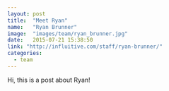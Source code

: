 ```yaml
---
layout: post
title:  "Meet Ryan"
name:   "Ryan Brunner"
image:  "images/team/ryan_brunner.jpg"
date:   2015-07-21 15:38:50
link: "http://influitive.com/staff/ryan-brunner/"
categories:
  - team
---
```

Hi, this is a post about Ryan!
